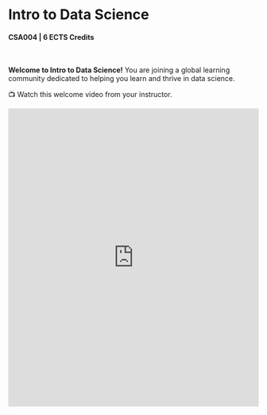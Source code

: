 # Intro to Data Science

#### CSA004 | 6 ECTS Credits

<br>

**Welcome to Intro to Data Science!** You are joining a global learning community dedicated to helping you learn and thrive in data science. 

<aside>

📺 Watch this welcome video from your instructor.

</aside>

<div style="position: relative; height: 100%; width: 100%;">
    <iframe width="100%" height="600" src="https://www.youtube.com/embed/j4ilyAbjjkvsF4" title="Welcome to the web foundation course" frameborder="0" allow="accelerometer; autoplay; clipboard-write; encrypted-media; gyroscope; picture-in-picture" allowfullscreen></iframe>
</div>

### Course Description
Data science is applicable to a myriad of professions, and analyzing large amounts of data is a common application of computer science. This course empowers students to analyze data, and produce data-driven insights. It covers the foundational suite of concepts needed to solve data problems, including preparation (collection and processing), presentation (information visualization), and analysis (statistical and machine learning).

Data analysis requires acquiring and cleaning data from various sources including the web, APIs, and databases. As a student, you will learn techniques for summarizing and exploring data with tools like Spreadsheets, Google Colab, and Pandas. Similarly, you'll learn how to create data visualizations using Power BI and Seaborn, and practice communication with data. Likewise, you'll be introduced to machine learning techniques of prediction and classification, and explore Natural Language Processing (NLP). Lastly, you'll learn the fundamentals of deep learning, which will prepare you for advanced study of data science.

Throughout the course, you will work with real datasets and attempt to answer questions relevant to real-life problems.

### Course Objectives
At the end of the course, student will
- Understand the basics of data science, its relevance in the current business environment and its applications in solving real-world problems.
- Learn various data collection and cleaning techniques, and tools.
- Learn how to visualize and analyze data to generate insights that drive business decisions.
- Understand machine learning concepts and NLP, and how to apply them to real-world problems.

### Weekly Topics
- Intro to Data Science      
- Data Collection and Cleaning
- Data Visualization and Insight
- Exploratory Data Analysis
- Feature Engineering
- Intro to Machine Learning
- Model Evaluation Techniques
- Natural Language Processing
- Deep Learning Fundamentals 


### Completing your lessons

This page will include all the lessons for the class. Each week, {{instructor_name}} will add new lessons and assignments for you to work on. 
Bookmark this page to find all of your lessons: [add link here]()

To find lessons, click the Table of Contents (three horizontal lines) on the top left corner of the page. You can also click the arrows to navigate to the next lesson.


### Instructor
<!-- Instrustor name should be changed -->
<aside>

- John Doe
- john.doe@kibo.school

</aside>

### Meeting Times

<aside>

**Note: all times are shown in UTC.**

- 
- 

</aside>

### Assessments
Your overall course grade is made up of the following:
- Practice Exercises: 20%
- Weekly assignments: 40%
- Midterm Project: 15%
- Final Project: 25%

### Tools
In this course, we are using these tools to work on code. If you haven't set up your laptop and installed the software yet, follow the guide in [https://github.com/kiboschool/setup-guides](https://github.com/kiboschool/setup-guides).

- **Github** is a website that hosts code. We'll use it as a place to keep our project and assignment code.
- **Github Classroom** is a tool for assigning individual and team projects on Github.
- **Google Colab** is your code editor. It's where you'll write code to analyse your dataset. 
- **Chrome** is a web browser we'll use to acces Google colab and other online resources. Other browsers may have similar features, but the course is designed to be completed using Chrome.
- **Gradescope** is a grading platform. We'll use it to track assignment submissions and give you feedback on your work.
- **Woolf** is our accreditation partner. We'll track work there too, so that you get credit towards your degree.

<aside>


📺 Watch this lesson navigation walkthrough video from Emmy, one of your community managers

</aside>

<!-- Emmy or instructo to record navigation walk-through video -->
<div style="position: relative; height: 100%; width: 100%;">
    <iframe width="100%" height="600" src="https://www.youtube.com/embed/_lvfgghhht5x4lXE" title="Lesson Page Walkthrough" frameborder="0" allow="accelerometer; autoplay; clipboard-write; encrypted-media; gyroscope; picture-in-picture" allowfullscreen></iframe>
</div>


<!-- This page should include:
- Tools -->


Copyright © 2022 Kibo, Inc. All Rights Reserved.



